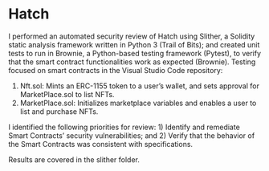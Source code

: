 # Hatch

I performed an automated security review of Hatch using Slither, a Solidity static analysis framework written in Python 3 (Trail of Bits); and created unit tests to run in Brownie, a Python-based testing framework (Pytest), to verify that the smart contract functionalities work as expected (Brownie).
Testing focused on smart contracts in the Visual Studio Code repository:
1) Nft.sol: Mints an ERC-1155 token to a user’s wallet, and sets approval for MarketPlace.sol to list NFTs.
2) MarketPlace.sol: Initializes marketplace variables and enables a user to list and purchase NFTs.

I identified the following priorities for review: 1) Identify and remediate Smart Contracts’ security vulnerabilities; and 2) Verify that the behavior of the Smart Contracts was consistent with specifications.

Results are covered in the slither folder.
